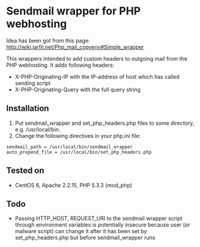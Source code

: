 # Sendmail wrapper for PHP webhosting

Idea has been got from this page: http://wiki.jarfil.net/Php_mail_copyenv#Simple_wrapper

This wrappers intended to add custom headers to outgoing mail from the PHP webhosting.
It adds following headers:
* X-PHP-Originating-IP with the IP-address of host which has called sending script
* X-PHP-Originating-Query with the full query string

## Installation
1. Put sendmail_wrapper and set_php_headers.php files to some directory, e.g. /usr/local/bin.
2. Change the following directives in your php.ini file:
```
sendmail_path = /usr/local/bin/sendmail_wrapper
auto_prepend_file = /usr/local/bin/set_php_headers.php
```

## Tested on
* CentOS 6, Apache 2.2.15, PHP 5.3.3 (mod_php)

## Todo
* Passing HTTP_HOST, REQUEST_URI to the sendmail wrapper script through environment variables is potentially insecure because user (or malware script) can change it after it has been set by set_php_headers.php but before sendmail_wrapper runs
